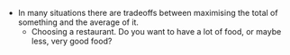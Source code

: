 - In many situations there are tradeoffs between maximising the total of something and the average of it.
	- Choosing a restaurant. Do you want to have a lot of food, or maybe less, very good food?
